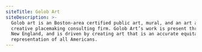 ```yaml
---
siteTitle: Golob Art
siteDescription: >-
  Golob art is an Boston-area certified public art, mural, and an art and
  creative placemaking consulting firm. Golob Art’s work is present throughout
  New England, and is driven by creating art that is an accurate equitable
  representation of all Americans.
---
```


